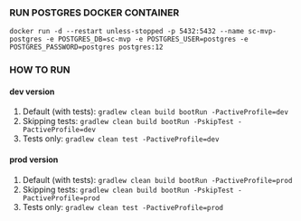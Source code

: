 ### RUN POSTGRES DOCKER CONTAINER

```
docker run -d --restart unless-stopped -p 5432:5432 --name sc-mvp-postgres -e POSTGRES_DB=sc-mvp -e POSTGRES_USER=postgres -e POSTGRES_PASSWORD=postgres postgres:12
```

### HOW TO RUN

#### dev version
1. Default (with tests): ```gradlew clean build bootRun -PactiveProfile=dev```
2. Skipping tests: ```gradlew clean build bootRun -PskipTest -PactiveProfile=dev```
2. Tests only: ```gradlew clean test -PactiveProfile=dev```

#### prod version

1. Default (with tests): ```gradlew clean build bootRun -PactiveProfile=prod```
2. Skipping tests: ```gradlew clean build bootRun -PskipTest -PactiveProfile=prod```
2. Tests only: ```gradlew clean test -PactiveProfile=prod```
